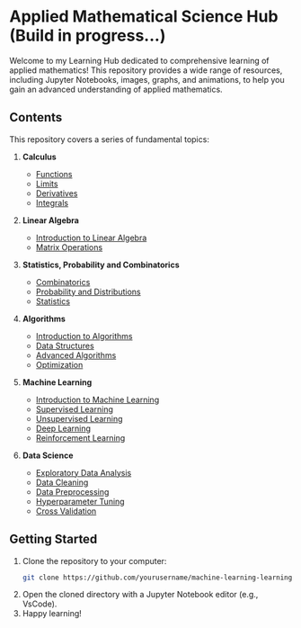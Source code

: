 # Applied Mathematical Science Hub (Build in progress...)

Welcome to my Learning Hub dedicated to comprehensive learning of applied mathematics! This repository provides a wide range of resources, including Jupyter Notebooks, images, graphs, and animations, to help you gain an advanced understanding of applied mathematics.

## Contents

This repository covers a series of fundamental topics:

1. **Calculus**
   - [Functions](notebook_link)
   - [Limits](notebook_link)
   - [Derivatives](notebook_link)
   - [Integrals](notebook_link)

2. **Linear Algebra**
   - [Introduction to Linear Algebra](notebook_link)
   - [Matrix Operations](notebook_link)

3. **Statistics, Probability and Combinatorics**
   - [Combinatorics]()
   - [Probability and Distributions](notebook_link)
   - [Statistics](notebook_link)

4. **Algorithms**
   - [Introduction to Algorithms](notebook_link)
   - [Data Structures]()
   - [Advanced Algorithms](notebook_link)
   - [Optimization](notebook_link)

5. **Machine Learning**
   - [Introduction to Machine Learning](notebook_link)
   - [Supervised Learning](notebook_link)
   - [Unsupervised Learning](notebook_link)
   - [Deep Learning](notebook_link)
   - [Reinforcement Learning](notebook_link)

6. **Data Science**
   - [Exploratory Data Analysis](notebook_link)
   - [Data Cleaning](notebook_link)
   - [Data Preprocessing](notebook_link)
   - [Hyperparameter Tuning](notebook_link)
   - [Cross Validation](notebook_link)

## Getting Started

1. Clone the repository to your computer:
   ```bash
   git clone https://github.com/yourusername/machine-learning-learning-hub.git
   ```
2. Open the cloned directory with a Jupyter Notebook editor (e.g., VsCode).
3. Happy learning!